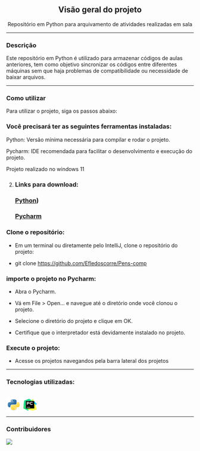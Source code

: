 
  <h2 align="center">Visão geral do projeto</h2>

  <p align="center">
    Repositório em Python para arquivamento de atividades realizadas em sala
    <br>
    </p>
</p>


<hr>

### Descrição

Este repositório em Python é utilizado para armazenar códigos de aulas anteriores, tem como objetivo sincronizar os códigos entre diferentes máquinas sem que haja problemas de compatibilidade ou necessidade de baixar arquivos.

<hr>

### Como utilizar

 Para utilizar o projeto, siga os passos abaixo:

### Você precisará ter as seguintes ferramentas instaladas:

 Python: Versão mínima necessária para compilar e rodar o projeto.

 Pycharm: IDE recomendada para facilitar o desenvolvimento e execução do projeto.

 Projeto realizado no windows 11

2. ### Links para download: 
    ### [Python](https://www.python.org/downloads/release/python-3127/))
    ### [Pycharm](https://www.jetbrains.com/pycharm/)


### Clone o repositório:

* Em um terminal ou diretamente pelo IntelliJ, clone o repositório do projeto:

* git clone https://github.com/Efledoscorre/Pens-comp
  
### importe o projeto no Pycharm:


* Abra o Pycharm.

* Vá em File > Open... e navegue até o diretório onde você clonou o projeto.

* Selecione o diretório do projeto e clique em OK.

* Certifique que o interpretador está devidamente instalado no projeto.
### Execute o projeto:

* Acesse os projetos navegandos pela barra lateral dos projetos
<hr>

### Tecnologias utilizadas:

<div style="display: inline_block"><br>
  <img align="center" alt="Kelvin-Python" height="35" width="40" src="https://raw.githubusercontent.com/devicons/devicon/master/icons/python/python-original.svg">
  <img align="center" alt="Kelvin-Python" height="35" width="40" src="https://raw.githubusercontent.com/devicons/devicon/master/icons/pycharm/pycharm-original.svg">

  <hr>

### Contribuidores

<a href="https://github.com/kerubinsm5/pens-comp/graphs/contributors">
  <img src="https://contrib.rocks/image?repo=kerubinsm5/pens-comp" />
</a>
</a>

</a>
